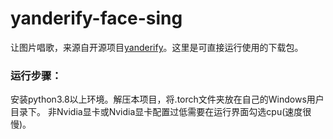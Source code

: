 # yanderify-face-sing
让图片唱歌，来源自开源项目[yanderify](https://github.com/dunnousername/yanderifier)。这里是可直接运行使用的下载包。

### 运行步骤：
安装python3.8以上环境。解压本项目，将.torch文件夹放在自己的Windows用户目录下。
非Nvidia显卡或Nvidia显卡配置过低需要在运行界面勾选cpu(速度很慢)。
